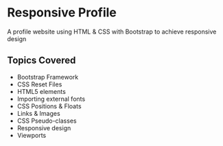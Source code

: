 # Responsive Profile
A profile website using HTML &amp; CSS with Bootstrap to achieve responsive design

## Topics Covered
* Bootstrap Framework
* CSS Reset Files
* HTML5 elements
* Importing external fonts
* CSS Positions & Floats
* Links & Images
* CSS Pseudo-classes
* Responsive design
* Viewports
